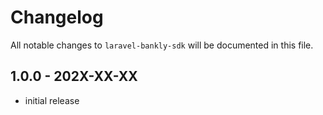 # Changelog

All notable changes to `laravel-bankly-sdk` will be documented in this file.

## 1.0.0 - 202X-XX-XX

- initial release
